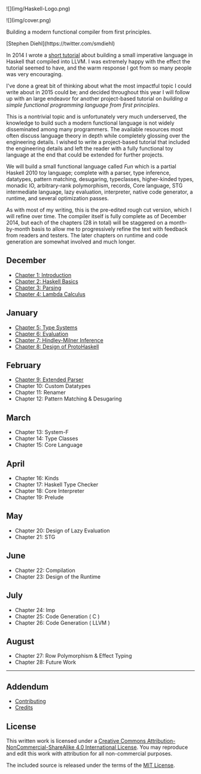 <!--
<p class="logo">
![](img/cover_image.jpg)
</p>
-->

<p class="halfbreak">
</p>

<p class="logo">
![](img/Haskell-Logo.png)
</p>

<p class="logo">
![](img/cover.png)
</p>

<p class="center tagline">
Building a modern functional compiler from first principles.
</p>

<p class="center author">
[Stephen Diehl](https://twitter.com/smdiehl)
</p>

<p class="halfbreak">
</p>

<p class="break">
</p>

In 2014 I wrote a [short tutorial](http://www.stephendiehl.com/llvm/) about
building a small imperative language in Haskell that compiled into LLVM. I was
extremely happy with the effect the tutorial seemed to have, and the warm
response I got from so many people was very encouraging.

I've done a great bit of thinking about what the most impactful topic I could
write about in 2015 could be; and decided throughout this year I will follow up
with an large endeavor for another project-based tutorial on *building a simple
functional programming language from first principles*.

This is a nontrivial topic and is unfortunately very much underserved, the
knowledge to build such a modern functional language is not widely disseminated
among many programmers.  The available resources most often discuss language
theory in depth while completely glossing over the engineering details. I wished
to write a project-based tutorial that included the engineering details and left
the reader with a fully functional toy language at the end that could be
extended for further projects.

We will build a small functional language called *Fun* which is a partial
Haskell 2010 toy language; complete with a parser, type inference, datatypes,
pattern matching, desugaring, typeclasses, higher-kinded types, monadic IO,
arbitrary-rank polymorphism, records, Core language, STG intermediate language,
lazy evaluation, interpreter, native code generator, a runtime, and several
optimization passes.

As with most of my writing, this is the pre-edited rough cut version, which I
will refine over time. The compiler itself is fully complete as of December
2014, but each of the chapters (28 in total) will be staggered on a
month-by-month basis to allow me to progressively refine the text with feedback
from readers and testers.  The later chapters on runtime and code generation are
somewhat involved and much longer.

December
--------

* [Chapter 1: Introduction](000_introduction.html)
* [Chapter 2: Haskell Basics](001_basics.html)
* [Chapter 3: Parsing](002_parsers.html)
* [Chapter 4: Lambda Calculus](003_lambda_calculus.html)

January
-------

* [Chapter 5: Type Systems](004_type_systems.html)
* [Chapter 6: Evaluation](005_evaluation.html)
* [Chapter 7: Hindley-Milner Inference](006_hindley_milner.html)
* [Chapter 8: Design of ProtoHaskell](007_path.html)

February 
--------

* [Chapter 9: Extended Parser](http://dev.stephendiehl.com/fun/008_extended_parser.html)
* Chapter 10: Custom Datatypes
* Chapter 11: Renamer
* Chapter 12: Pattern Matching & Desugaring

March 
-----

* Chapter 13: System-F
* Chapter 14: Type Classes
* Chapter 15: Core Language


April 
-----

* Chapter 16: Kinds
* Chapter 17: Haskell Type Checker
* Chapter 18: Core Interpreter
* Chapter 19: Prelude

May 
----

* Chapter 20: Design of Lazy Evaluation
* Chapter 21: STG

June 
----

* Chapter 22: Compilation
* Chapter 23: Design of the Runtime

July 
----

* Chapter 24: Imp
* Chapter 25: Code Generation ( C )
* Chapter 26: Code Generation ( LLVM )

August 
------

* Chapter 27: Row Polymorphism & Effect Typing
* Chapter 28: Future Work

***

Addendum
--------

* [Contributing](contributing.html)
* [Credits](credits.html)

License
-------

This written work is licensed under a <a rel="license"
href="http://creativecommons.org/licenses/by-nc-sa/4.0/">Creative Commons
Attribution-NonCommercial-ShareAlike 4.0 International License</a>. You may
reproduce and edit this work with attribution for all non-commercial purposes.

The included source is released under the terms of the [MIT License](http://opensource.org/licenses/MIT).
